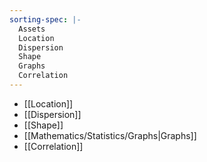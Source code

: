 ```yaml
---
sorting-spec: |-
  Assets
  Location
  Dispersion
  Shape
  Graphs
  Correlation
---
```


- [[Location]]
- [[Dispersion]]
- [[Shape]]
- [[Mathematics/Statistics/Graphs|Graphs]]
- [[Correlation]]

